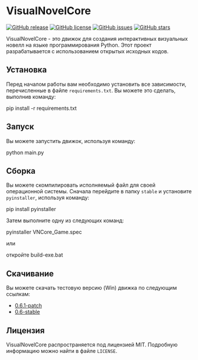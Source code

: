 # VisualNovelCore

[![GitHub release](https://img.shields.io/github/release/0xcds4r/VisualNovelCore.svg)](https://GitHub.com/0xcds4r/VisualNovelCore/releases/)
[![GitHub license](https://img.shields.io/github/license/0xcds4r/VisualNovelCore.svg)](https://github.com/0xcds4r/VisualNovelCore/blob/main/LICENSE)
[![GitHub issues](https://img.shields.io/github/issues/0xcds4r/VisualNovelCore.svg)](https://GitHub.com/0xcds4r/VisualNovelCore/issues/)
[![GitHub stars](https://img.shields.io/github/stars/0xcds4r/VisualNovelCore.svg)](https://GitHub.com/0xcds4r/VisualNovelCore/stargazers/)

VisualNovelCore - это движок для создания интерактивных визуальных новелл на языке программирования Python. Этот проект разрабатывается с использованием открытых исходных кодов.

## Установка

Перед началом работы вам необходимо установить все зависимости, перечисленные в файле `requirements.txt`. Вы можете это сделать, выполнив команду:

pip install -r requirements.txt

## Запуск

Вы можете запустить движок, используя команду:

python main.py

## Сборка

Вы можете скомпилировать исполняемый файл для своей операционной системы. Сначала перейдите в папку `stable` и установите `pyinstaller`, используя команду:

pip install pyinstaller

Затем выполните одну из следующих команд:

pyinstaller VNCore_Game.spec

или

откройте build-exe.bat

## Скачивание

Вы можете скачать тестовую версию (Win) движка по следующим ссылкам:

- [0.6.1-patch](https://drive.google.com/file/d/1mK2qAxCAAe36iaRKZYHdBwh78VGr2w2E/view?usp=sharing)
- [0.6-stable](https://drive.google.com/file/d/1TudiuaH7vTd5MRKU7p_uiQSjoSX-3ALq/view?usp=sharing)

## Лицензия

VisualNovelCore распространяется под лицензией MIT. Подробную информацию можно найти в файле `LICENSE`.
